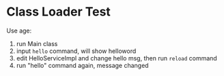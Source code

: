 # Class Loader Test

Use age:

1. run Main class
2. input `hello` command, will show helloword
3. edit HelloServiceImpl and change hello msg, then run `reload` command
4. run "hello" command again, message changed


